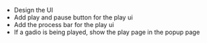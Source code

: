 * Design the UI
* Add play and pause button for the play ui
* Add the process bar for the play ui
* If a gadio is being played, show the play page in the popup page

